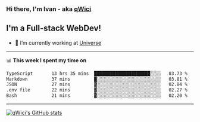 ### Hi there, I'm Ivan - aka [qWici][website]

## I'm a Full-stack WebDev!
- 🔭 I’m currently working at [Universe][universe]

---

📊 **This week I spent my time on**
<!--START_SECTION:waka-->

```txt
TypeScript       13 hrs 35 mins  █████████████████████░░░░   83.73 %
Markdown         37 mins         █░░░░░░░░░░░░░░░░░░░░░░░░   03.81 %
JSON             27 mins         ▓░░░░░░░░░░░░░░░░░░░░░░░░   02.84 %
.env file        22 mins         ▓░░░░░░░░░░░░░░░░░░░░░░░░   02.27 %
Bash             21 mins         ▓░░░░░░░░░░░░░░░░░░░░░░░░   02.20 %
```

<!--END_SECTION:waka-->

---

[![qWici's GitHub stats](https://github-readme-stats.vercel.app/api?username=qWici)](https://github.com/qWici/github-readme-stats)

[website]: https://devkucher.com
[twitter]: https://twitter.com/KucherDev
[linkedin]: https://www.linkedin.com/in/ivankucher
[universe]: https://universeapps.limited
